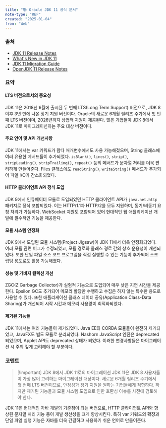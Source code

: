 ```yaml
---
title: "📚 Oracle JDK 11 공식 문서"
note-type: "REF"
created: "2025-01-04"
from: "Web"
---
```


### 출처

- [JDK 11 Release Notes](https://www.oracle.com/java/technologies/javase/11-relnotes.html)
- [What's New in JDK 11](https://www.oracle.com/java/technologies/javase/11-whats-new.html)
- [JDK 11 Migration Guide](https://docs.oracle.com/en/java/javase/11/migrate/index.html)
- [OpenJDK 11 Release Notes](https://openjdk.java.net/projects/jdk/11/)

### 요약

#### LTS 버전으로서의 중요성

JDK 11은 2018년 9월에 출시된 두 번째 LTS(Long Term Support) 버전으로, JDK 8 이후 3년 만에 나온 장기 지원 버전이다. Oracle의 새로운 6개월 릴리즈 주기에서 첫 번째 LTS 버전이며, 2026년까지 상업적 지원이 제공된다. 많은 기업들이 JDK 8에서 JDK 11로 마이그레이션하는 주요 대상 버전이다.

#### 주요 언어 및 API 개선사항

JDK 11에서는 var 키워드가 람다 매개변수에서도 사용 가능해졌으며, String 클래스에 여러 유용한 메서드들이 추가되었다. `isBlank()`, `lines()`, `strip()`, `stripLeading()`, `stripTrailing()`, `repeat()` 등의 메서드가 문자열 처리를 더욱 편리하게 만들어준다. Files 클래스에도 `readString()`, `writeString()` 메서드가 추가되어 파일 I/O가 간소화되었다.

#### HTTP 클라이언트 API 정식 도입

JDK 9에서 인큐베이터 모듈로 도입되었던 HTTP 클라이언트 API가 `java.net.http` 패키지로 정식 포함되었다. 이는 HTTP/1.1과 HTTP/2를 모두 지원하며, 동기/비동기 요청 처리가 가능하다. WebSocket 지원도 포함되어 있어 현대적인 웹 애플리케이션 개발에 필수적인 기능을 제공한다.

#### 모듈 시스템 안정화

JDK 9에서 도입된 모듈 시스템(Project Jigsaw)이 JDK 11에서 더욱 안정화되었다. 여러 모듈 관련 버그가 수정되었고, 모듈 경로와 클래스 경로 간의 상호 운용성이 개선되었다. 또한 단일 파일 소스 코드 프로그램을 직접 실행할 수 있는 기능이 추가되어 스크립팅 용도로도 활용 가능해졌다.

#### 성능 및 가비지 컬렉션 개선

ZGC(Z Garbage Collector)가 실험적 기능으로 도입되어 매우 낮은 지연 시간을 제공한다. Epsilon GC도 추가되어 메모리 할당만 수행하고 수집은 하지 않는 특수한 용도로 사용할 수 있다. 또한 애플리케이션 클래스 데이터 공유(Application Class-Data Sharing)가 개선되어 시작 시간과 메모리 사용량이 최적화되었다.

#### 제거된 기능들

JDK 11에서는 여러 기능들이 제거되었다. Java EE와 CORBA 모듈들이 완전히 제거되었고, JavaFX도 별도 모듈로 분리되었다. Nashorn JavaScript 엔진은 deprecated 되었으며, Applet API도 deprecated 상태가 되었다. 이러한 변경사항들은 마이그레이션 시 주의 깊게 고려해야 할 부분이다.

### 코멘트

> [!important] JDK 8에서 JDK 11로의 마이그레이션
> JDK 11은 JDK 8 사용자들이 가장 많이 고려하는 마이그레이션 대상이다. 새로운 6개월 릴리즈 주기에서 첫 번째 LTS 버전이므로, 안정성과 장기 지원을 원하는 기업들에게 적합하다. 하지만 제거된 기능들과 모듈 시스템 도입으로 인한 호환성 이슈를 사전에 검토해야 한다.

JDK 11은 현대적인 자바 개발의 기준점이 되는 버전으로, HTTP 클라이언트 API와 향상된 문자열 처리 기능 등이 개발 생산성을 크게 향상시킨다. 특히 var 키워드의 확장과 단일 파일 실행 기능은 자바를 더욱 간결하고 사용하기 쉬운 언어로 만들어준다. 